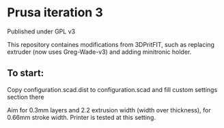 Prusa iteration 3
=================

Published under GPL v3

This repository containes modifications from 3DPritFIT, such as replacing extruder (now uses Greg-Wade-v3) and adding minitronic holder.

To start:
---------

Copy configuration.scad.dist to configuration.scad and fill custom
settings section there

Aim for 0.3mm layers and 2.2 extrusion width (width over thickness),
for 0.66mm stroke width. Printer is tested at this setting.
